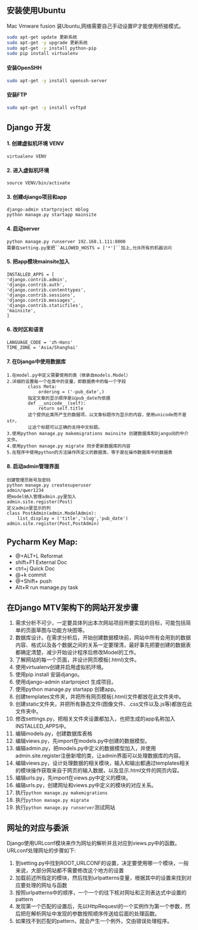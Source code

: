 ## 安装使用Ubuntu
Mac Vmware fusion 装Ubuntu,网络需要自己手动设置IP才能使用桥接模式。
```sh
sudo apt-get update 更新系统
sudo apt-get -y upgrade 更新系统
sudo apt-get -y install python-pip
sudo pip install virtualenv
```


#### 安装OpenSHH
```sh
sudo apt-get -y install openssh-server
```
#### 安装FTP
```sh
sudo apt-get -y install vsftpd
```

## Django 开发
#### 1. 创建虚拟机环境 VENV
	virtualenv VENV
#### 2. 进入虚拟机环境
	source VENV/bin/activate
#### 3. 创建djiango项目和app
	django-admin startproject mblog
	python manage.py startapp mainsite
#### 4. 启动server
	python manage.py runserver 192.168.1.111:8000
	需要在setting.py里把``ALLOWED_HOSTS = ['*']``加上,允许所有的机器访问
#### 5. 把app模块mainsite加入
    INSTALLED_APPS = [
    'django.contrib.admin',
    'django.contrib.auth',
    'django.contrib.contenttypes',
    'django.contrib.sessions',
    'django.contrib.messages',
    'django.contrib.staticfiles',
    'mainsite',
    ]
#### 6. 改时区和语言
	LANGUAGE_CODE = 'zh-Hans'
	TIME_ZONE = 'Asia/Shanghai'	
#### 7. 在Django中使用数据库
	1.在model.py中定义需要使用的类（继承自models.Model）
	2.详细的设置每一个在类中的变量，即数据表中的每一个字段
	        class Meta:
                ordering = ('-pub_date',)
            指定文章的显示顺序是以pub_date为依据
            def __unicode__(self):
                return self.title
            这个提供此类所产生的数据项，以文章标题作为显示的内容，使用unicode而不是str，
            让这个标题可以正确的支持中文标题。
	3.使用python manage.py makemigrations mainsite 创建数据库和Django间的中介文件。
	4.使用python manage.py migrate 同步更新数据库的内容
	5.在程序中使用python的方法操作所定义的数据类，等于是在操作数据库中的数据表
#### 8. 启动admin管理界面
	创建管理员账号及密码
	python manage.py createsuperuser
	admin/qwer1234
	把model纳入管理admin.py里加入
	admin.site.register(Post)
	定义admin里显示的列
	class PostAdmin(admin.ModelAdmin):
        list_display = ('title','slug','pub_date')
    admin.site.register(Post,PostAdmin)
## Pycharm Key Map:
* @+ALT+L	        Reformat
* shift+F1	        External Doc
* ctrl+j            Quick Doc
* @+k               commit
* @+Shift+          push
* Alt+R             run manage.py task

## 在Django MTV架构下的网站开发步骤
1. 需求分析不可少，一定要具体列出本次网站项目所要实现的目标，可能包括简单的页面草图与功能方块图等。
2. 数据库设计。在需求分析后，开始创建数据模块前，网站中所有会用到的数据内容、格式以及各个数据之间的关系一定要理清，最好事先把要创建的数据表都确定清楚，减少开始设计程序后修改Model的工作。
3. 了解网站的每一个页面，并设计网页模板(.html)文件。
4. 使用virtualenv创建并启用虚拟机环境。
5. 使用pip install 安装django。
6. 使用django-admin startproject 生成项目。
7. 使用python manage.py startapp 创建app。
8. 创建templates文件夹，并把所有网页模板(.html)文件都放在此文件夹中。
9. 创建static文件夹，并把所有静态文件(图像文件、.css文件以及.js等)都放在此文件夹中。
10. 修改settings.py，把相关文件夹设置都加入，也把生成的app名称加入INSTALLED_APPS中。
11. 编辑models.py，创建数据库表格
12. 编辑views.py，先import在models.py中创建的数据模型。
13. 编辑admin.py，把models.py中定义的数据模型加入，并使用admin.site.register注册新增的类，让admin界面可以处理数据库的内容。
14. 编辑views.py，设计处理数据的相关模块，输入和输出都通过templates相关的模块操作获取来自于网页的输入数据，以及显示.html文件的网页内容。
15. 编辑urls.py，先import在views.py中定义的模块。
16. 编辑urls.py，创建网址和views.py中定义的模块的对应关系。
17. 执行`python manage.py makemigrations`
18. 执行`python manage.py migrate`
19. 执行`python manage.py runserver`测试网站

## 网址的对应与委派
Django使用URLconf模块来作为网址的解析并且对应到views.py中的函数。URLconf处理网址的步骤如下:
1. 到setting.py中找到ROOT_URLCONF的设置，决定要使用哪一个模块，一般来说，大部分网站都不需要修改这个地方的设置
2. 加载前述所指定的模块，然后找到urlpatterns变量，根据其中的设置来找到对应要处理的网址与函数
3. 按照urlpatterns中的顺序，一个一个的往下核对网址和正则表达式中设置的pattern
4. 发现第一个匹配的设置后，先以HttpRequest的一个实例作为第一个参数，然后把在解析网址中发现的参数按照顺序传送给后面的处理函数。
5. 如果找不到匹配的pattern，就会产生一个例外，交由错误处理程序。


